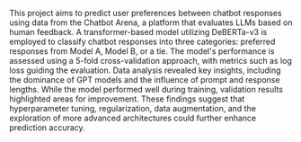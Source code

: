 This project aims to predict user preferences between chatbot responses using data from the Chatbot Arena, a platform that evaluates LLMs based on human feedback. A transformer-based model utilizing DeBERTa-v3 is employed to classify chatbot responses into three categories: preferred responses from Model A, Model B, or a tie. The model's performance is assessed using a 5-fold cross-validation approach, with metrics such as log loss guiding the evaluation. Data analysis revealed key insights, including the dominance of GPT models and the influence of prompt and response lengths. While the model performed well during training, validation results highlighted areas for improvement. These findings suggest that hyperparameter tuning, regularization, data augmentation, and the exploration of more advanced architectures could further enhance prediction accuracy.
